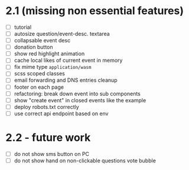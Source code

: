 
# 2.1 (missing non essential features)

- [ ] tutorial
- [ ] autosize question/event-desc. textarea
- [ ] collapsable event desc
- [ ] donation button
- [ ] show red highlight animation
- [ ] cache local likes of current event in memory
- [ ] fix mime type `application/wasm`
- [ ] scss scoped classes
- [ ] email forwarding and DNS entries cleanup
- [ ] footer on each page
- [ ] refactoring: break down event into sub components
- [ ] show "create event" in closed events like the example
- [ ] deploy robots.txt correctly
- [ ] use correct api endpoint based on env

# 2.2 - future work

- [ ] do not show sms button on PC
- [ ] do not show hand on non-clickable questions vote bubble
